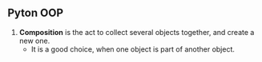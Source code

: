 ## Pyton OOP

1. **Composition** is the act to collect several objects together, and create a new one.
   - It is a good choice, when one object is part of another object.